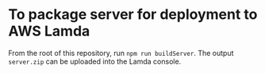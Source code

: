 # To package server for deployment to AWS Lamda

From the root of this repository, run `npm run buildServer`. The output `server.zip` can be uploaded into the Lamda console.